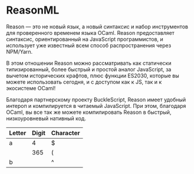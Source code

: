 # ReasonML
Reason — это не новый язык, а новый синтаксис и набор инструментов для проверенного временем языка OCaml. Reason предоставляет синтаксис, ориентированный на JavaScript программистов, и использует уже известный всем способ распространения через NPM/Yarn.
  
В этом отношении Reason можно рассматривать как статически типизированный, более быстрый и простой аналог JavaScript, за вычетом исторических крафтов, плюс функции ES2030, которые вы можете использовать сегодня, и с доступом как к JS, так и к экосистеме OCaml!


Благодаря партнерскому проекту BuckleScript, Reason имеет удобный интероп и компилируется в читаемый JavaScript. При этом, благодаря OCaml, вы все так же можете компилировать Reason в быстрый, низкоуровневый нативный код.

Letter | Digit | Character
------ | ------|----------
a      | 4     | $
       | 365   | (
b      |       | ^  
